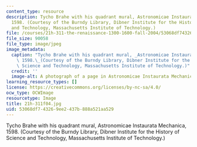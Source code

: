 ```yaml
---
content_type: resource
description: Tycho Brahe with his quadrant mural, Astronomicae Instaurata Mechanica,
  1598. (Courtesy of the Burndy Library, Dibner Institute for the History of Science
  and Technology, Massachusetts Institute of Technology.)
file: /courses/21h-311-the-renaissance-1300-1600-fall-2004/53068df743269ee2437b888a521aa529_21h-311f04.jpg
file_size: 90058
file_type: image/jpeg
image_metadata:
  caption: "Tycho Brahe with his quadrant mural, _Astronomicae Instaurata Mechanica_,\
    \ 1598.\_(Courtesy of the Burndy Library, Dibner Institute for the History of\
    \ Science and Technology, Massachusetts Institute of Technology.)"
  credit: ''
  image-alt: A photograph of a page in Astronomicae Instaurata Mechanica, 1598.
learning_resource_types: []
license: https://creativecommons.org/licenses/by-nc-sa/4.0/
ocw_type: OCWImage
resourcetype: Image
title: 21h-311f04.jpg
uid: 53068df7-4326-9ee2-437b-888a521aa529
---
```

Tycho Brahe with his quadrant mural, Astronomicae Instaurata Mechanica, 1598. (Courtesy of the Burndy Library, Dibner Institute for the History of Science and Technology, Massachusetts Institute of Technology.)